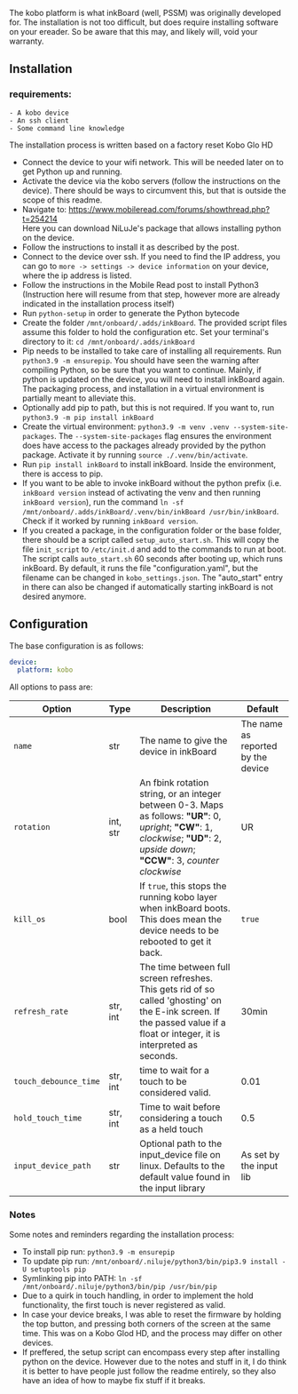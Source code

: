 
The kobo platform is what inkBoard (well, PSSM) was originally developed for. The installation is not too difficult, but does require installing software on your ereader. So be aware that this may, and likely will, void your warranty.

## Installation

### requirements:
    - A kobo device
    - An ssh client
    - Some command line knowledge

The installation process is written based on a factory reset Kobo Glo HD

 - Connect the device to your wifi network. This will be needed later on to get Python up and running.
 - Activate the device via the kobo servers (follow the instructions on the device). There should be ways to circumvent this, but that is outside the scope of this readme.
 - Navigate to: https://www.mobileread.com/forums/showthread.php?t=254214 \
Here you can download NiLuJe's package that allows installing python on the device.
 - Follow the instructions to install it as described by the post.
 - Connect to the device over ssh. If you need to find the IP address, you can go to `more -> settings -> device information` on your device, where the ip address is listed.
 - Follow the instructions in the Mobile Read post to install Python3 (Instruction here will resume from that step, however more are already indicated in the installation process itself)
 - Run `python-setup` in order to generate the Python bytecode
 - Create the folder `/mnt/onboard/.adds/inkBoard`. The provided script files assume this folder to hold the configuration etc. Set your terminal's directory to it: `cd /mnt/onboard/.adds/inkBoard`
 - Pip needs to be installed to take care of installing all requirements. Run `python3.9 -m ensurepip`. You should have seen the warning after compiling Python, so be sure that you want to continue. Mainly, if python is updated on the device, you will need to install inkBoard again. The packaging process, and installation in a virtual environment is partially meant to alleviate this.
 - Optionally add pip to path, but this is not required. If you want to, run `python3.9 -m pip install inkBoard`
 - Create the virtual environment: `python3.9 -m venv .venv --system-site-packages`. The `--system-site-packages` flag ensures the environment does have access to the packages already provided by the python package. Activate it by running `source ./.venv/bin/activate`.
 - Run `pip install inkBoard` to install inkBoard. Inside the environment, there is access to pip.
 - If you want to be able to invoke inkBoard without the python prefix (i.e. `inkBoard version` instead of activating the venv and then running `inkBoard version`), run the command `ln -sf /mnt/onboard/.adds/inkBoard/.venv/bin/inkBoard /usr/bin/inkBoard`. Check if it worked by running `inkBoard version`.
 - If you created a package, in the configuration folder or the base folder, there should be a script called `setup_auto_start.sh`. This will copy the file `init_script` to `/etc/init.d` and add to the commands to run at boot. The script calls `auto_start.sh` 60 seconds after booting up, which runs inkBoard. By default, it runs the file "configuration.yaml", but the filename can be changed in `kobo_settings.json`. The "auto_start" entry in there can also be changed if automatically starting inkBoard is not desired anymore.

## Configuration

The base configuration is as follows:

```yaml
device:
  platform: kobo
```

All options to pass are:


| **Option**            | **Type** | **Description**                                                                                                                                                             | **Default**                        |
|-----------------------|----------|-----------------------------------------------------------------------------------------------------------------------------------------------------------------------------|------------------------------------|
| `name`                | str      | The name to give the device in inkBoard                                                                                                                                     | The name as reported by the device |
| `rotation` | int, str | An fbink rotation string, or an integer between 0-3. Maps as follows: **"UR"**: 0, *upright*; **"CW"**: 1, *clockwise*; **"UD"**: 2, *upside down*; **"CCW"**: 3, *counter clockwise* | UR | 
| `kill_os`             | bool     | If `true`, this stops the running kobo layer when inkBoard boots. This does mean the device needs to be rebooted to get it back.                                            | `true`                             |
| `refresh_rate`        | str, int | The time between full screen refreshes. This gets rid of so called 'ghosting' on the E-ink screen. If the passed value if a float or integer, it is interpreted as seconds. | 30min                              |
| `touch_debounce_time` | str, int | time to wait for a touch to be considered valid.                                                                                                                            | 0.01                               |
| `hold_touch_time`     | str, int | Time to wait before considering a touch as a held touch                                                                                                                     | 0.5                                |
| `input_device_path`   | str      | Optional path to the input_device file on linux. Defaults to the default value found in the input library                                                                   | As set by the input lib            |

### Notes

Some notes and reminders regarding the installation process:

- To install pip run: `python3.9 -m ensurepip`
- To update pip run: `/mnt/onboard/.niluje/python3/bin/pip3.9 install -U setuptools pip`
- Symlinking pip into PATH: `ln -sf /mnt/onboard/.niluje/python3/bin/pip /usr/bin/pip`
- Due to a quirk in touch handling, in order to implement the hold functionality, the first touch is never registered as valid. 
- In case your device breaks, I was able to reset the firmware by holding the top button, and pressing both corners of the screen at the same time. This was on a Kobo Glod HD, and the process may differ on other devices.
- If preffered, the setup script can encompass every step after installing python on the device. However due to the notes and stuff in it, I do think it is better to have people just follow the readme entirely, so they also have an idea of how to maybe fix stuff if it breaks.
